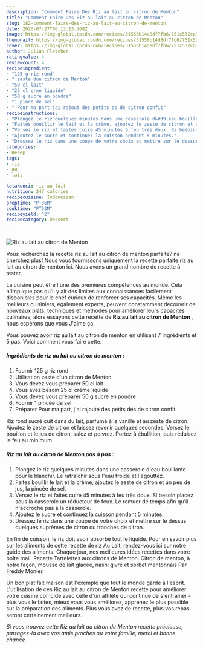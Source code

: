 ```yaml
---
description: "Comment Faire Des Riz au lait au citron de Menton"
title: "Comment Faire Des Riz au lait au citron de Menton"
slug: 182-comment-faire-des-riz-au-lait-au-citron-de-menton
date: 2020-07-27T06:13:13.768Z
image: https://img-global.cpcdn.com/recipes/31556b14d8df7fb6/751x532cq70/riz-au-lait-au-citron-de-menton-photo-principale-de-la-recette.jpg
thumbnail: https://img-global.cpcdn.com/recipes/31556b14d8df7fb6/751x532cq70/riz-au-lait-au-citron-de-menton-photo-principale-de-la-recette.jpg
cover: https://img-global.cpcdn.com/recipes/31556b14d8df7fb6/751x532cq70/riz-au-lait-au-citron-de-menton-photo-principale-de-la-recette.jpg
author: Julian Fletcher
ratingvalue: 4
reviewcount: 4
recipeingredient:
- "125 g riz rond"
- " zeste dun citron de Menton"
- "50 cl lait"
- "25 cl crme liquide"
- "50 g sucre en poudre"
- "1 pince de sel"
- " Pour ma part jai rajout des petits ds de citron confit"
recipeinstructions:
- "Plongez le riz quelques minutes dans une casserole d&#39;eau bouillante pour le blanchir. Le rafraîchir sous l&#39;eau froide et l&#39;égouttez."
- "Faites bouillir le lait et la crème, ajoutez le zeste de citron et un peu de jus, la pincée de sel."
- "Versez le riz et faites cuire 45 minutes à feu très doux. Si besoin placez sous la casserole un réducteur de feux. Le remuer de temps afin qu&#39;il n&#39;accroche pas à la casserole."
- "Ajoutez le sucre et continuez la cuisson pendant 5 minutes."
- "Dressez le riz dans une coupe de votre choix et mettre sur le dessus quelques suprêmes de citron ou tranches de citron."
categories:
- Resep
tags:
- riz
- au
- lait

katakunci: riz au lait 
nutrition: 247 calories
recipecuisine: Indonesian
preptime: "PT36M"
cooktime: "PT53M"
recipeyield: "2"
recipecategory: Dessert

---
```



![Riz au lait au citron de Menton](https://img-global.cpcdn.com/recipes/31556b14d8df7fb6/751x532cq70/riz-au-lait-au-citron-de-menton-photo-principale-de-la-recette.jpg)

Vous recherchez la recette riz au lait au citron de menton parfaite? ne cherchez plus! Nous vous fournissons uniquement la recette parfaite riz au lait au citron de menton ici. Nous avons un grand nombre de recette à tester.

La cuisine peut être l'une des premières compétences au monde. Cela n'implique pas qu'il y ait des limites aux connaissances facilement disponibles pour le chef curieux de renforcer ses capacités. Même les meilleurs cuisiniers, également experts, peuvent constamment découvrir de nouveaux plats, techniques et méthodes pour améliorer leurs capacités culinaires, alors essayons cette recette de <strong> Riz au lait au citron de Menton </strong>, nous espérons que vous J'aime ça.

<!--inarticleads1-->

Vous pouvez avoir riz au lait au citron de menton en utilisant 7 Ingrédients et 5 pas. Voici comment vous faire cette.

##### Ingrédients de riz au lait au citron de menton :

1. Fournir 125 g riz rond
1. Utilisation  zeste d&#39;un citron de Menton
1. Vous devez vous préparer 50 cl lait
1. Vous avez besoin 25 cl crème liquide
1. Vous devez vous préparer 50 g sucre en poudre
1. Fournir 1 pincée de sel
1. Préparer  Pour ma part, j&#39;ai rajouté des petits dés de citron confit


Riz rond sucré cuit dans du lait, parfumé à la vanille et au zeste de citron. Ajoutez le zeste de citron et laissez revenir quelques secondes. Versez le bouillon et le jus de citron, salez et poivrez. Portez à ébullition, puis réduisez le feu au minimum. 

<!--inarticleads2-->

##### Riz au lait au citron de Menton pas à pas :

1. Plongez le riz quelques minutes dans une casserole d&#39;eau bouillante pour le blanchir. Le rafraîchir sous l&#39;eau froide et l&#39;égouttez.
1. Faites bouillir le lait et la crème, ajoutez le zeste de citron et un peu de jus, la pincée de sel.
1. Versez le riz et faites cuire 45 minutes à feu très doux. Si besoin placez sous la casserole un réducteur de feux. Le remuer de temps afin qu&#39;il n&#39;accroche pas à la casserole.
1. Ajoutez le sucre et continuez la cuisson pendant 5 minutes.
1. Dressez le riz dans une coupe de votre choix et mettre sur le dessus quelques suprêmes de citron ou tranches de citron.


En fin de cuisson, le riz doit avoir absorbé tout le liquide. Pour en savoir plus sur les aliments de cette recette de riz Au Lait, rendez-vous ici sur notre guide des aliments. Chaque jour, nos meilleures idées recettes dans votre boîte mail. Recette Tartelettes aux citrons de Menton. Citron de menton, à notre façon, mousse de lait glacée, nashi givré et sorbet mentonnais Par Freddy Monier. 

<!--inarticleads1-->

<p>
Un bon plat fait maison est l'exemple que tout le monde garde à l'esprit. L'utilisation de ces Riz au lait au citron de Menton recette pour améliorer votre cuisine coïncide avec celle d'un athlète qui continue de s'entraîner - plus vous le faites, mieux vous vous améliorez, apprenez le plus possible sur la préparation des aliments. Plus vous avez de recette, plus vos repas seront certainement meilleurs.
</p>

<p>
<i>Si vous trouvez cette Riz au lait au citron de Menton recette précieuse, partagez-la avec vos amis proches ou votre famille, merci et bonne chance.</i>
</p>
